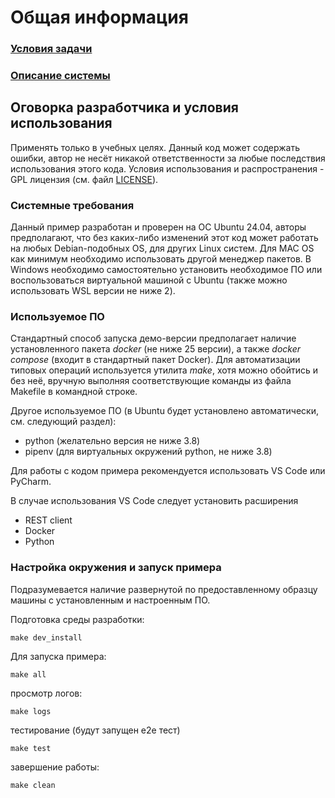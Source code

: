 # Общая информация

### [Условия задачи](docs/task.md)

### [Описание системы](docs/report.md)

## Оговорка разработчика и условия использования

Применять только в учебных целях. Данный код может содержать ошибки, автор не несёт никакой ответственности за любые последствия использования этого кода.
Условия использования и распространения - GPL лицензия (см. файл [LICENSE](LICENSE)).

### Системные требования

Данный пример разработан и проверен на ОС Ubuntu 24.04, авторы предполагают, что без каких-либо изменений этот код может работать на любых Debian-подобных OS, для других Linux систем. Для MAC OS как минимум необходимо использовать другой менеджер пакетов. В Windows необходимо самостоятельно установить необходимое ПО или воспользоваться виртуальной машиной с Ubuntu (также можно использовать WSL версии не ниже 2).

### Используемое ПО

Стандартный способ запуска демо-версии предполагает наличие установленного пакета *docker* (не ниже 25 версии), а также *docker compose* (входит в стандартный пакет Docker). Для автоматизации типовых операций используется утилита *make*, хотя можно обойтись и без неё, вручную выполняя соответствующие команды из файла Makefile в командной строке.

Другое используемое ПО (в Ubuntu будет установлено автоматически, см. следующий раздел):

- python (желательно версия не ниже 3.8)
- pipenv (для виртуальных окружений python, не ниже 3.8)

Для работы с кодом примера рекомендуется использовать VS Code или PyCharm.

В случае использования VS Code следует установить расширения

- REST client
- Docker
- Python

### Настройка окружения и запуск примера

Подразумевается наличие развернутой по предоставленному образцу машины с установленным и настроенным ПО.

Подготовка среды разработки:

```make dev_install```

Для запуска примера:

```make all```

просмотр логов:

```make logs```

тестирование (будут запущен e2e тест)

``` make test ```

завершение работы:

```make clean```
